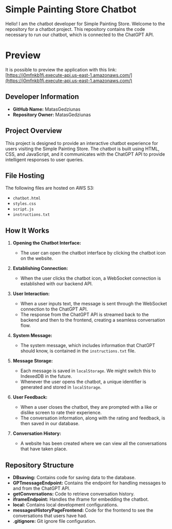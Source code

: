 # Simple Painting Store Chatbot

Hello! I am the chatbot developer for Simple Painting Store. Welcome to the repository for a chatbot project. This repository contains the code necessary to run our chatbot, which is connected to the ChatGPT API.

# Preview

It is possible to preview the application with this link: [https://j0mfnkb1fj.execute-api.us-east-1.amazonaws.com/](https://j0mfnkb1fj.execute-api.us-east-1.amazonaws.com/)

## Developer Information
- **GitHub Name:** MatasGedziunas
- **Repository Owner:** MatasGedziunas

## Project Overview

This project is designed to provide an interactive chatbot experience for users visiting the Simple Painting Store. The chatbot is built using HTML, CSS, and JavaScript, and it communicates with the ChatGPT API to provide intelligent responses to user queries.

## File Hosting

The following files are hosted on AWS S3:
- `chatbot.html`
- `styles.css`
- `script.js`
- `instructions.txt`

## How It Works

1. **Opening the Chatbot Interface:** 
   - The user can open the chatbot interface by clicking the chatbot icon on the website.
   
2. **Establishing Connection:**
   - When the user clicks the chatbot icon, a WebSocket connection is established with our backend API.

3. **User Interaction:**
   - When a user inputs text, the message is sent through the WebSocket connection to the ChatGPT API.
   - The response from the ChatGPT API is streamed back to the backend and then to the frontend, creating a seamless conversation flow.
   
4. **System Message:**
   - The system message, which includes information that ChatGPT should know, is contained in the `instructions.txt` file.
   
5. **Message Storage:**
   - Each message is saved in `localStorage`. We might switch this to IndexedDB in the future.
   - Whenever the user opens the chatbot, a unique identifier is generated and stored in `localStorage`.

6. **User Feedback:**
   - When a user closes the chatbot, they are prompted with a like or dislike screen to rate their experience.
   - The conversation information, along with the rating and feedback, is then saved in our database.

7. **Conversation History:**
   - A website has been created where we can view all the conversations that have taken place.

## Repository Structure

- **DBsaving:** Contains code for saving data to the database.
- **GPTmessageEndpoint:** Contains the endpoint for handling messages to and from the ChatGPT API.
- **getConversations:** Code to retrieve conversation history.
- **iframeEndpoint:** Handles the iframe for embedding the chatbot.
- **local:** Contains local development configurations.
- **messagesHistoryPageFrontend:** Code for the frontend to see the conversations that users have had.
- **.gitignore:** Git ignore file configuration.

